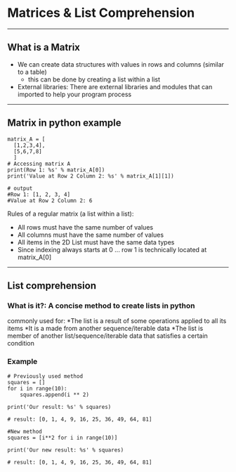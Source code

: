 # Matrices & List Comprehension
---
## What is a Matrix 
* We can create data structures with values in rows and columns (similar to a table)
  - this can be done by creating a list within a list 
* External libraries: There are external libraries and modules that can imported to help your program process 

---
## Matrix in python example 
```
matrix_A = [
  [1,2,3,4],
  [5,6,7,8]
  ]
# Accessing matrix A 
print(Row 1: %s' % matrix_A[0])
print('Value at Row 2 Column 2: %s' % matrix_A[1][1])

# output 
#Row 1: [1, 2, 3, 4]
#Value at Row 2 Column 2: 6
```

Rules of a regular matrix (a list within a list):
* All rows must have the same number of values
* All columns must have the same number of values
* All items in the 2D List must have the same data types
* Since indexing always starts at 0 ... row 1 is technically located at matrix_A[0]
---
## List comprehension
### What is it?: A concise method to create lists in python 

commonly used for:
*The list is a result of some operations applied to all its items
*It is a made from another sequence/iterable data
*The list is member of another list/sequence/iterable data that satisfies a certain condition

### Example 

```
# Previously used method 
squares = []
for i in range(10):
    squares.append(i ** 2)

print('Our result: %s' % squares)

# result: [0, 1, 4, 9, 16, 25, 36, 49, 64, 81]
```

```
#New method 
squares = [i**2 for i in range(10)]

print('Our new result: %s' % squares)

# result: [0, 1, 4, 9, 16, 25, 36, 49, 64, 81]
```
